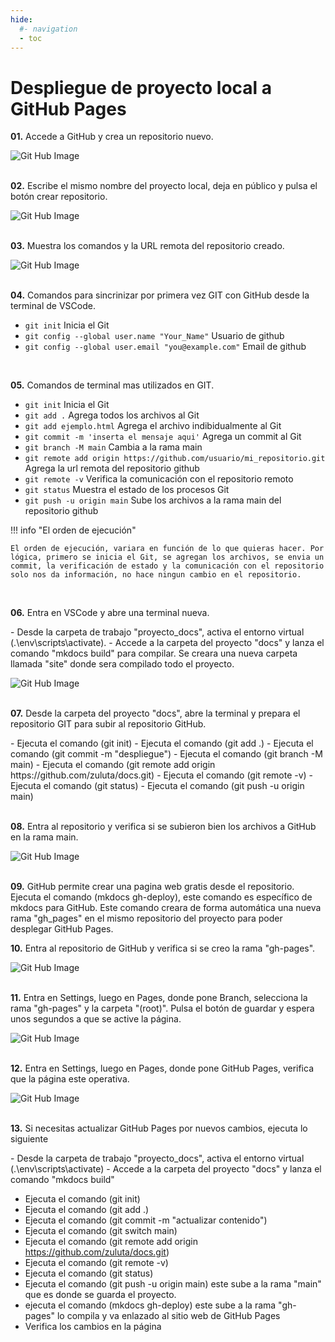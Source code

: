 ```yaml
---
hide:
  #- navigation
  - toc
---
```


# Despliegue de proyecto local a GitHub Pages

<p><strong>01.</strong> Accede a GitHub y crea un repositorio nuevo.</p>

![Git Hub Image](images/gh_deploy/01.nuevo_repo_github.png)
<br>
<br>

<p><strong>02.</strong> Escribe el mismo nombre del proyecto local, deja en público y pulsa el botón crear repositorio.</p>

![Git Hub Image](images/gh_deploy/02.crear_repo_github.png)
<br>
<br>

<p><strong>03.</strong> Muestra los comandos y la URL remota del repositorio creado.</p>

![Git Hub Image](images/gh_deploy/03.codigo_repo_terminal.png)
<br>
<br>

<p><strong>04.</strong> Comandos para sincrinizar por primera vez GIT con GitHub desde la terminal de VSCode.</p>

  - `git init` Inicia el Git
  - `git config --global user.name "Your_Name"` Usuario de github
  - `git config --global user.email "you@example.com"` Email de github
<br>

<p><strong>05.</strong> Comandos de terminal mas utilizados en GIT.</p>

  - `git init` Inicia el Git
  - `git add .` Agrega todos los archivos al Git
  - `git add ejemplo.html` Agrega el archivo indibidualmente al Git
  - `git commit -m 'inserta el mensaje aqui'` Agrega un commit al Git
  - `git branch -M main` Cambia a la rama main
  - `git remote add origin https://github.com/usuario/mi_repositorio.git` Agrega la url remota del repositorio github
  - `git remote -v` Verifica la comunicación con el repositorio remoto
  - `git status` Muestra el estado de los procesos Git
  - `git push -u origin main` Sube los archivos a la rama main del repositorio github

!!! info "El orden de ejecución"

    El orden de ejecución, variara en función de lo que quieras hacer. Por lógica, primero se inicia el Git, se agregan los archivos, se envia un commit, la verificación de estado y la comunicación con el repositorio solo nos da información, no hace ningun cambio en el repositorio.
<br>

<p><strong>06.</strong> Entra en VSCode y abre una terminal nueva.</p>
  - Desde la carpeta de trabajo "proyecto_docs", activa el entorno virtual (.\env\scripts\activate).
  - Accede a la carpeta del proyecto "docs" y lanza el comando "mkdocs build" para compilar. Se creara una nueva carpeta llamada "site" donde sera compilado todo el proyecto.

![Git Hub Image](images/gh_deploy/04.build_proyecto_docs.png)
<br>
<br>

<p><strong>07.</strong> Desde la carpeta del proyecto "docs", abre la terminal y prepara el repositorio GIT para subir al repositorio GitHub.</p>
  - Ejecuta el comando (git init)
  - Ejecuta el comando (git add .)
  - Ejecuta el comando (git commit -m "despliegue")
  - Ejecuta el comando (git branch -M main)
  - Ejecuta el comando (git remote add origin https://github.com/zuluta/docs.git)
  - Ejecuta el comando (git remote -v)
  - Ejecuta el comando (git status)
  - Ejecuta el comando (git push -u origin main)

<br>
<br>

<p><strong>08.</strong> Entra al repositorio y verifica si se subieron bien los archivos a GitHub en la rama main.</p>

![Git Hub Image](images/gh_deploy/05.verificar_subida_github.png)
<br>
<br>

<p><strong>09.</strong> GitHub permite crear una pagina web gratis desde el repositorio. Ejecuta el comando (mkdocs gh-deploy), este comando es específico de mkdocs para GitHub. Este comando creara de forma automática una nueva rama "gh_pages" en el mismo repositorio del proyecto para poder desplegar GitHub Pages.</p>

<p><strong>10.</strong> Entra al repositorio de GitHub y verifica si se creo la rama "gh-pages".</p>

![Git Hub Image](images/gh_deploy/06.crear_rama_gh_pages.png)
<br>
<br>

<p><strong>11.</strong> Entra en Settings, luego en Pages, donde pone Branch, selecciona la rama "gh-pages" y la carpeta "(root)". Pulsa el botón de guardar y espera unos segundos a que se active la página.</p>

![Git Hub Image](images/gh_deploy/07.selec_repo_pages.png)
<br>
<br>

<p><strong>12.</strong> Entra en Settings, luego en Pages, donde pone GitHub Pages, verifica que la página este operativa.</p>

![Git Hub Image](images/gh_deploy/08.visitar_pagina.png)
<br>
<br>

<p><strong>13.</strong> Si necesitas actualizar GitHub Pages por nuevos cambios, ejecuta lo siguiente</p>
  - Desde la carpeta de trabajo "proyecto_docs", activa el entorno virtual (.\env\scripts\activate)
  - Accede a la carpeta del proyecto "docs" y lanza el comando "mkdocs build"


  - Ejecuta el comando (git init)
  - Ejecuta el comando (git add .)
  - Ejecuta el comando (git commit -m "actualizar contenido")
  - Ejecuta el comando (git switch main)
  - Ejecuta el comando (git remote add origin https://github.com/zuluta/docs.git)
  - Ejecuta el comando (git remote -v)
  - Ejecuta el comando (git status)
  - Ejecuta el comando (git push -u origin main) este sube a la rama "main" que es donde se guarda el proyecto.
  - ejecuta el comando (mkdocs gh-deploy) este sube a la rama "gh-pages" lo compila y va enlazado al sitio web de GitHub Pages
  - Verifica los cambios en la página
<br>
<br>
